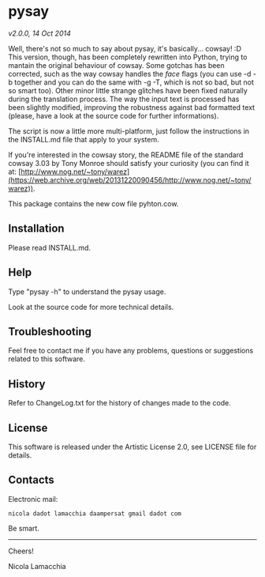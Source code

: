 pysay
=====
_v2.0.0, 14 Oct 2014_

Well, there's not so much to say about pysay, it's basically... cowsay! :D
This version, though, has been completely rewritten into Python, trying to
mantain the original behaviour of cowsay. Some gotchas has been corrected,
such as the way cowsay handles the *face* flags (you can use -d -b together
and you can do the same with -g -T, which is not so bad, but not so smart too).
Other minor little strange glitches have been fixed naturally during the
translation process. The way the input text is processed has been slightly
modified, improving the robustness against bad formatted text (please, have a
look at the source code for further informations).

The script is now a little more multi-platform, just follow the instructions
in the INSTALL.md file that apply to your system.

If you're interested in the cowsay story, the README file of the standard
cowsay 3.03 by Tony Monroe should satisfy your curiosity (you can find it at:
[http://www.nog.net/~tony/warez](https://web.archive.org/web/20131220090456/http://www.nog.net/~tony/warez)).

This package contains the new cow file pyhton.cow.

 Installation
--------------

  Please read INSTALL.md.

 Help
------

  Type "pysay -h" to understand the pysay usage.

  Look at the source code for more technical details.

 Troubleshooting
-----------------

  Feel free to contact me if you have any problems, questions or suggestions
  related to this software.

 History
---------

  Refer to ChangeLog.txt for the history of changes made to the code.

 License
---------

  This software is released under the Artistic License 2.0, see LICENSE file
  for details.

 Contacts
----------

  Electronic mail:

    nicola dadot lamacchia daampersat gmail dadot com

  Be smart.

- - - - - - - - - - - - - - - - - - - - - - - - - - - - - - - - - - - - - - - -

Cheers!

Nicola Lamacchia
